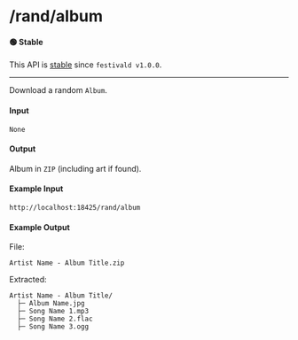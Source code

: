 # /rand/album

#### 🟢 Stable
This API is [stable](/api-stability/marker.md) since `festivald v1.0.0`.

---

Download a random `Album`.

#### Input
`None`

#### Output
Album in `ZIP` (including art if found).

#### Example Input
```http
http://localhost:18425/rand/album
```

#### Example Output
File:
```plaintext
Artist Name - Album Title.zip
```

Extracted:
```plaintext
Artist Name - Album Title/
  ├─ Album Name.jpg
  ├─ Song Name 1.mp3
  ├─ Song Name 2.flac
  ├─ Song Name 3.ogg
```
